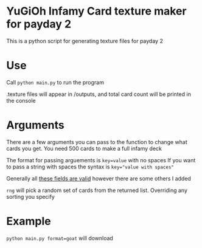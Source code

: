# YuGiOh Infamy Card texture maker for payday 2

This is a python script for generating texture files for payday 2

# Use

Call `python main.py` to run the program

.texture files will appear in /outputs, and total card count will be printed in the console

# Arguments

There are a few arguments you can pass to the function to change what cards you get. You need 500 cards to make a full infamy deck

The format for passing arguements is `key=value` with no spaces
If you want to pass a string with spaces the syntax is `key="value with spaces"`

Generally all [these fields are valid](https://db.ygoprodeck.com/api-guide/) however there are some others I added

`rng` will pick a random set of cards from the returned list. Overriding any sorting you specify

# Example

`python main.py format=goat` will download 